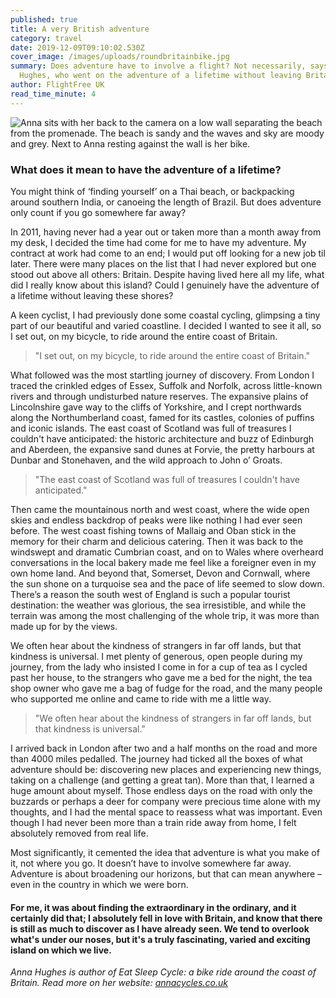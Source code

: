 ```yaml
---
published: true
title: A very British adventure
category: travel
date: 2019-12-09T09:10:02.530Z
cover_image: /images/uploads/roundbritainbike.jpg
summary: Does adventure have to involve a flight? Not necessarily, says Anna
  Hughes, who went on the adventure of a lifetime without leaving Britain.
author: FlightFree UK
read_time_minute: 4
---
```

![Anna sits with her back to the camera on a low wall separating the beach from the promenade. The beach is sandy and the waves and sky are moody and grey. Next to Anna resting against the wall is her bike. ](/images/uploads/roundbritainbike.jpg "The wild sea on the Ayrshire coast")

### What does it mean to have the adventure of a lifetime?

You might think of ‘finding yourself’ on a Thai beach, or backpacking around southern India, or canoeing the length of Brazil. But does adventure only count if you go somewhere far away?

In 2011, having never had a year out or taken more than a month away from my desk, I decided the time had come for me to have my adventure. My contract at work had come to an end; I would put off looking for a new job til later. There were many places on the list that I had never explored but one stood out above all others: Britain. Despite having lived here all my life, what did I really know about this island? Could I genuinely have the adventure of a lifetime without leaving these shores? 

A keen cyclist, I had previously done some coastal cycling, glimpsing a tiny part of our beautiful and varied coastline. I decided I wanted to see it all, so I set out, on my bicycle, to ride around the entire coast of Britain.

> "I set out, on my bicycle, to ride around the entire coast of Britain."

What followed was the most startling journey of discovery. From London I traced the crinkled edges of Essex, Suffolk and Norfolk, across little-known rivers and through undisturbed nature reserves. The expansive plains of Lincolnshire gave way to the cliffs of Yorkshire, and I crept northwards along the Northumberland coast, famed for its castles, colonies of puffins and iconic islands. The east coast of Scotland was full of treasures I couldn't have anticipated: the historic architecture and buzz of Edinburgh and Aberdeen, the expansive sand dunes at Forvie, the pretty harbours at Dunbar and Stonehaven, and the wild approach to John o’ Groats. 

> "The east coast of Scotland was full of treasures I couldn't have anticipated."

Then came the mountainous north and west coast, where the wide open skies and endless backdrop of peaks were like nothing I had ever seen before. The west coast fishing towns of Mallaig and Oban stick in the memory for their charm and delicious catering. Then it was back to the windswept and dramatic Cumbrian coast, and on to Wales where overheard conversations in the local bakery made me feel like a foreigner even in my own home land. And beyond that, Somerset, Devon and Cornwall, where the sun shone on a turquoise sea and the pace of life seemed to slow down. There’s a reason the south west of England is such a popular tourist destination: the weather was glorious, the sea irresistible, and while the terrain was among the most challenging of the whole trip, it was more than made up for by the views. 

We often hear about the kindness of strangers in far off lands, but that kindness is universal. I met plenty of generous, open people during my journey, from the lady who insisted I come in for a cup of tea as I cycled past her house, to the strangers who gave me a bed for the night, the tea shop owner who gave me a bag of fudge for the road, and the many people who supported me online and came to ride with me a little way.

> "We often hear about the kindness of strangers in far off lands, but that kindness is universal."

I arrived back in London after two and a half months on the road and more than 4000 miles pedalled. The journey had ticked all the boxes of what adventure should be: discovering new places and experiencing new things, taking on a challenge (and getting a great tan). More than that, I learned a huge amount about myself. Those endless days on the road with only the buzzards or perhaps a deer for company were precious time alone with my thoughts, and I had the mental space to reassess what was important. Even though I had never been more than a train ride away from home, I felt absolutely removed from real life. 

Most significantly, it cemented the idea that adventure is what you make of it, not where you go. It doesn’t have to involve somewhere far away. Adventure is about broadening our horizons, but that can mean anywhere – even in the country in which we were born. 

#### For me, it was about finding the extraordinary in the ordinary, and it certainly did that; I absolutely fell in love with Britain, and know that there is still as much to discover as I have already seen. We tend to overlook what's under our noses, but it's a truly fascinating, varied and exciting island on which we live.

*Anna Hughes is author of Eat Sleep Cycle: a bike ride around the coast of Britain. Read more on her website:* *[annacycles.co.uk](http://annacycles.co.uk)*